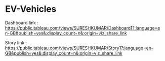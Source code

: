 # EV-Vehicles

Dashboard link : https://public.tableau.com/views/SURESHKUMAR/Dashboard1?:language=en-GB&publish=yes&:display_count=n&:origin=viz_share_link

Story link : https://public.tableau.com/views/SURESHKUMAR/Story1?:language=en-GB&publish=yes&:display_count=n&:origin=viz_share_link
